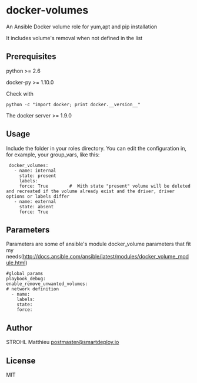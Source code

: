 # docker-volumes
An Ansible Docker volume role for yum,apt and pip installation

It includes volume's removal when not defined in the list

## Prerequisites

python >= 2.6

docker-py >= 1.10.0 

Check with 
```
python -c "import docker; print docker.__version__"
```
The docker server >= 1.9.0

## Usage

Include the folder in your roles directory. You can edit the configuration in, for example, your group_vars, like this:

```
 docker_volumes:
   - name: internal
     state: present
     labels: 
     force: True        #  With state "present" volume will be deleted and recreated if the volume already exist and the driver, driver options or labels differ    
   - name: external
     state: absent 
     force: True
```
## Parameters

Parameters are some of ansible's module docker_volume parameters that fit my needs(http://docs.ansible.com/ansible/latest/modules/docker_volume_module.html)
```
#global params
playbook_debug: 
enable_remove_unwanted_volumes:  
# network definition 
  - name: 
    labels: 
    state: 
    force: 
```

## Author

STROHL Matthieu <postmaster@smartdeploy.io>

## License

MIT